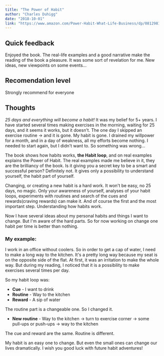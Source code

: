 ```yaml
---
title: "The Power of Habit"
author: "Charles Duhigg"
date: "2018-10-01"
link: "https://www.amazon.com/Power-Habit-What-Life-Business/dp/081298160X"
---
```


## Quick feedback
Enjoyed the book. The real-life examples and a good narrative make the reading of the book a pleasure. It was some sort of revelation for me. New ideas, new viewpoints on some events...

## Recomendation level
Strongly recommend for everyone

## Thoughts
*25 days and everything will become a habit!* It was my belief for 5+ years. I have started several times making exercises in the morning, waiting for 25 days, and it seems it works, but it doesn't. The one day I skipped an exercise routine -> and it is gone. My habit is gone. I drained my willpower for a month, and in a day of weakness, all my efforts become nothing. I needed to start again, but I didn't want to. So something was wrong...

The book shows how habits works, **the Habit loop**, and on real examples explains the Power of Habit. The real examples made me believe in it, they are the brilliancy of the book. Is it giving you a secret key to be a smart and successful person? Definitely not. It gives only a possibility to understand yourself, the habit part of yourself.

Changing, or creating a new habit is a hard work. It won't be easy, no 25 days, no magic. Only your awareness of yourself, analyses of your habit loops, experiments with routines and search of the cues and rewards(craving rewards) can make it. And of course the first and the most important step. Understanding how habits work.

Now I have several ideas about my personal habits and things I want to change. But I'm aware of the hard parts. So for now working on change one habit per time is better than nothing.

### My example:

I work in an office without coolers. So in order to get a cap of water, I need to make a long way to the kitchen. It's a pretty long way because my seat is on the opposite side of the flat. At first, it was an irritation to make the whole way. But during my reading, I noticed that it is a possibility to make exercises several times per day. 

So my habit loop was:
- **Cue** - I want to drink
- **Routine** - Way to the kitchen
- **Reward** - A sip of water

The routine part is a changeable one. So I changed it.

- **New routine** - Way to the kitchen -> turn to exercise corner -> some pull-ups or push-ups -> way to the kitchen

The cue and reward are the same. Routine is different.

My habit is an easy one to change. But even the small ones can change our lives dramatically. I wish you good luck with future habit adventures!